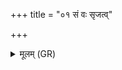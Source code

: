 +++
title = "०१ सं वः सृजत्व्"

+++
<details><summary>मूलम् (GR)</summary>

सं वः सृजत्व् अर्यमा  
सं पूषा सं बृहस्पतिः ।  
सम् इन्द्रो यो धनंजय  
इह पुष्यत यद् वसु ॥
</details>